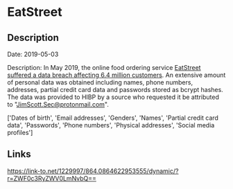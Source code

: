 # EatStreet

## Description

Date: 2019-05-03

Description:
In May 2019, the online food ordering service <a href="https://www.zdnet.com/article/eatstreet-food-ordering-service-discloses-security-breach/" target="_blank" rel="noopener">EatStreet suffered a data breach affecting 6.4 million customers</a>. An extensive amount of personal data was obtained including names, phone numbers, addresses, partial credit card data and passwords stored as bcrypt hashes. The data was provided to HIBP by a source who requested it be attributed to &quot;JimScott.Sec@protonmail.com&quot;.


['Dates of birth', 'Email addresses', 'Genders', 'Names', 'Partial credit card data', 'Passwords', 'Phone numbers', 'Physical addresses', 'Social media profiles']

## Links

https://link-to.net/1229997/864.0864622953555/dynamic/?r=ZWF0c3RyZWV0LmNvbQ==